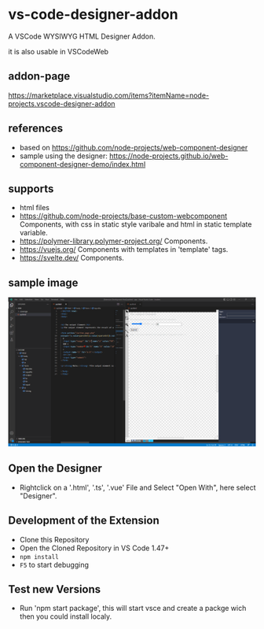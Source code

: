 # vs-code-designer-addon
A VSCode WYSIWYG HTML Designer Addon.

it is also usable in VSCodeWeb

## addon-page

https://marketplace.visualstudio.com/items?itemName=node-projects.vscode-designer-addon

## references

- based on https://github.com/node-projects/web-component-designer
- sample using the designer: https://node-projects.github.io/web-component-designer-demo/index.html

## supports

- html files
- https://github.com/node-projects/base-custom-webcomponent Components, with css in static style varibale and html in static template variable.
- https://polymer-library.polymer-project.org/ Components.
- https://vuejs.org/ Components with templates in 'template' tags.
- https://svelte.dev/ Components.

## sample image

![sample](sample.gif)

## Open the Designer

- Rightclick on a '.html', '.ts', '.vue' File and Select "Open With", here select "Designer".

## Development of the Extension

- Clone this Repository
- Open the Cloned Repository in VS Code 1.47+
- `npm install`
- `F5` to start debugging

## Test new Versions

- Run 'npm start package', this will start vsce and create a packge wich then you could install localy.

